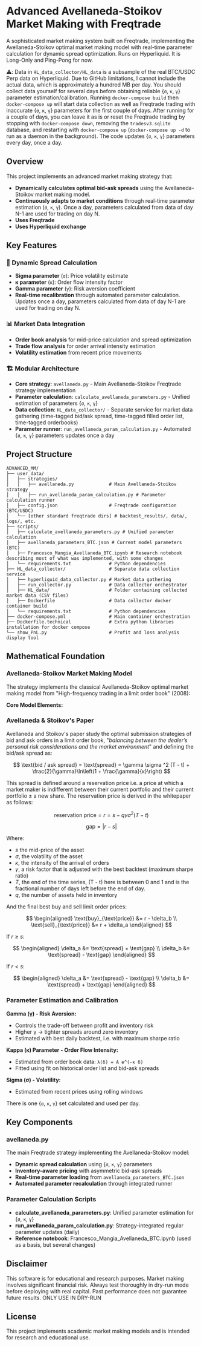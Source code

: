 # Advanced Avellaneda-Stoikov Market Making with Freqtrade

A sophisticated market making system built on Freqtrade, implementing the Avellaneda-Stoikov optimal market making model with real-time parameter calculation for dynamic spread optimization. Runs on Hyperliquid. It is Long-Only and Ping-Pong for now.

⚠️: Data in `HL_data_collector/HL_data` is a subsample of the real BTC/USDC Perp data on Hyperliquid. Due to GitHub limitations, I cannot include the actual data, which is approximately a hundred MB per day. You should collect data yourself for several days before obtaining reliable {`σ`, `κ`, `γ`} parameter estimation/calibration. Running `docker-compose build` then `docker-compose up` will start data collection as well as Freqtrade trading with inaccurate {`σ`, `κ`, `γ`} parameters for the first couple of days. After running for a couple of days, you can leave it as is or reset the Freqtrade trading by stopping with `docker-compose down`, removing the `tradesv3.sqlite` database, and restarting with `docker-compose up` (`docker-compose up -d` to run as a daemon in the background). The code updates {`σ`, `κ`, `γ`} parameters every day, once a day.

## Overview

This project implements an advanced market making strategy that:

- **Dynamically calculates optimal bid-ask spreads** using the Avellaneda-Stoikov market making model.
- **Continuously adapts to market conditions** through real-time parameter estimation (`σ`, `κ`, `γ`). Once a day, parameters calculated from data of day N-1 are used for trading on day N.
- **Uses Freqtrade**
- **Uses Hyperliquid exchange**

## Key Features

### 🎯 Dynamic Spread Calculation
- **Sigma parameter** (`σ`): Price volatility estimate
- **κ parameter** (`κ`): Order flow intensity factor
- **Gamma parameter** (`γ`): Risk aversion coefficient
- **Real-time recalibration** through automated parameter calculation. Updates once a day, parameters calculated from data of day N-1 are used for trading on day N.

### 📊 Market Data Integration
- **Order book analysis** for mid-price calculation and spread optimization
- **Trade flow analysis** for order arrival intensity estimation
- **Volatility estimation** from recent price movements

### 🏗️ Modular Architecture
- **Core strategy**: `avellaneda.py` - Main Avellaneda-Stoikov Freqtrade strategy implementation
- **Parameter calculation**: `calculate_avellaneda_parameters.py` - Unified estimation of parameters {`σ`, `κ`, `γ`}
- **Data collection**: `HL_data_collector/` - Separate service for market data gathering (time-tagged bid/ask spread, time-tagged filled order list, time-tagged orderbooks)
- **Parameter runner**: `run_avellaneda_param_calculation.py` - Automated {`σ`, `κ`, `γ`} parameters updates once a day

## Project Structure

```
ADVANCED_MM/
├── user_data/
│   ├── strategies/
│   │   ├── avellaneda.py             # Main Avellaneda-Stoikov strategy
│   │   ├── run_avellaneda_param_calculation.py # Parameter calculation runner
│   ├── config.json                   # Freqtrade configuration (BTC/USDC)
│   └── [other standard freqtrade dirs] # backtest_results/, data/, logs/, etc.
├── scripts/
│   ├── calculate_avellaneda_parameters.py # Unified parameter calculation
│   ├── avellaneda_parameters_BTC.json # Current model parameters (BTC)
│   ├── Francesco_Mangia_Avellaneda_BTC.ipynb # Research notebook describing most of what was implemented, with some changes
│   └── requirements.txt              # Python dependencies
├── HL_data_collector/                # Separate data collection service
│   ├── hyperliquid_data_collector.py # Market data gathering
│   ├── run_collector.py              # Data collector orchestrator
│   ├── HL_data/                      # Folder containing collected market data (CSV files)
│   ├── Dockerfile                    # Data collector docker container build
│   └── requirements.txt              # Python dependencies
├── docker-compose.yml                # Main container orchestration
├── Dockerfile.technical              # Extra python libraries installation for docker compose
└── show_PnL.py                       # Profit and loss analysis display tool
```

## Mathematical Foundation

### Avellaneda-Stoikov Market Making Model

The strategy implements the classical Avellaneda-Stoikov optimal market making model from "High-frequency trading in a limit order book" (2008):

**Core Model Elements:**

### Avellaneda & Stoikov's Paper

Avellaneda and Stoikov's paper study the optimal submission strategies of bid and ask orders in a limit order book, "*balancing between the dealer’s personal risk considerations and the market environment*" and defining the bid/ask spread as:

$$
\text{bid / ask spread} = \text{spread} = \gamma \sigma ^2 (T - t) + \frac{2}{\gamma}\ln\left(1 + \frac{\gamma}{κ}\right)
$$

This spread is defined around a reservation price i.e. a price at which a market maker is indifferent between their current portfolio and their current portfolio $\pm$ a new share. The reservation price is derived in the whitepaper as follows:

$$
\text{reservation price} = r = s - q\gamma\sigma^2(T-t)
$$

$$
\text{gap} = |r - s|
$$

Where:

* $s$ the mid-price of the asset
* $\sigma$, the volatility of the asset
* $κ$, the intensity of the arrival of orders
* $\gamma$, a risk factor that is adjusted with the best backtest (maximum sharpe ratio)
* $T$, the end of the time series, (T - t) here is between 0 and 1 and is the fractional number of days left before the end of day.
* $q$, the number of assets held in inventory

And the final best buy and sell limit order prices:

$$
\begin{aligned}
\text{buy}_{\text{price}} &= r - \delta_b \\
\text{sell}_{\text{price}} &= r + \delta_a
\end{aligned}
$$

If $r \geq s$:

$$
\begin{aligned}
\delta_a &= \text{spread} + \text{gap} \\
\delta_b &= \text{spread} - \text{gap}
\end{aligned}
$$

If $r < s$:

$$
\begin{aligned}
\delta_a &= \text{spread} - \text{gap} \\
\delta_b &= \text{spread} + \text{gap}
\end{aligned}
$$


### Parameter Estimation and Calibration

**Gamma (γ) - Risk Aversion:**
- Controls the trade-off between profit and inventory risk
- Higher γ → tighter spreads around zero inventory
- Estimated with best daily backtest, i.e. with maximum sharpe ratio

**Kappa (κ) Parameter - Order Flow Intensity:**
- Estimated from order book data: `λ(δ) = A e^(-κ δ)`
- Fitted using fit on historical order list and bid-ask spreads

**Sigma (σ) - Volatility:**
- Estimated from recent prices using rolling windows

There is one {`σ`, `κ`, `γ`} set calculated and used per day.

## Key Components

### avellaneda.py

The main Freqtrade strategy implementing the Avellaneda-Stoikov model:
- **Dynamic spread calculation** using {`σ`, `κ`, `γ`} parameters
- **Inventory-aware pricing** with asymmetric bid-ask spreads
- **Real-time parameter loading** from `avellaneda_parameters_BTC.json`
- **Automated parameter recalculation** through integrated runner

### Parameter Calculation Scripts

- **calculate_avellaneda_parameters.py**: Unified parameter estimation for {`σ`, `κ`, `γ`}
- **run_avellaneda_param_calculation.py**: Strategy-integrated regular parameter updates (daily)
- **Reference notebook**: Francesco_Mangia_Avellaneda_BTC.ipynb (used as a basis, but several changes)

## Disclaimer

This software is for educational and research purposes. Market making involves significant financial risk. Always test thoroughly in dry-run mode before deploying with real capital. Past performance does not guarantee future results.
ONLY USE IN DRY-RUN

## License

This project implements academic market making models and is intended for research and educational use.

































































